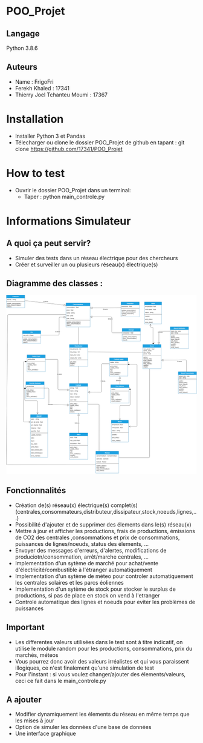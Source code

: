 # POO_Projet
## Langage 
Python 3.8.6

## Auteurs  
- Name : FrigoFri
- Ferekh Khaled : 17341
- Thierry Joel Tchanteu Moumi : 17367

# Installation
- Installer Python 3 et Pandas 
- Télecharger ou clone le dossier POO_Projet de github en tapant :
    git clone https://github.com/17341/POO_Projet

# How to test 
- Ouvrir le dossier POO_Projet dans un terminal:
    - Taper : python main_controle.py

# Informations Simulateur 

## A quoi ça peut servir?  
- Simuler des tests dans un réseau électrique pour des chercheurs
- Créer et surveiller un ou plusieurs réseau(x) électrique(s)

## Diagramme des classes :
![Diagramme des classe](image/diagramme_de_classe.png)

## Fonctionnalités
- Création de(s) réseau(x) électrique(s) complet(s)(centrales,consommateurs,distributeur,dissipateur,stock,noeuds,lignes,...)
- Possibilité d'ajouter et de supprimer des élements dans le(s) réseau(x)
- Mettre à jour et afficher les productions, frais de productions, émissions de CO2 des centrales ,consommations et prix de consommations, puissances de lignes/noeuds, status des élements, ...
- Envoyer des messages d'erreurs, d'alertes, modifications de produciotn/consommation, arrêt/marche centrales, ...
- Implementation d'un sytème de marché pour achat/vente d'électricité/combustible à l'étranger automatiquement 
- Implementation d'un sytème de méteo pour controler automatiquement les centrales solaires et les parcs éoliennes
- Implementation d'un sytème de stock pour stocker le surplus de productions, si pas de place en stock on vend à l'etranger
- Controle automatique des lignes et noeuds pour eviter les problèmes de puissances

## Important
- Les differentes valeurs utilisées dans le test sont à titre indicatif, on utilise le module random pour les productions, consommations, prix du marchés, méteos
- Vous pourrez donc avoir des valeurs irréalistes et qui vous paraissent illogiques, ce n'est finalement qu'une simulation de test
- Pour l'instant : si vous voulez changer/ajouter des élements/valeurs, ceci ce fait dans le main_controle.py

## A ajouter
- Modifier dynamiquement les élements du réseau en même temps que les mises à jour
- Option de simuler les données d'une base de données
- Une interface graphique